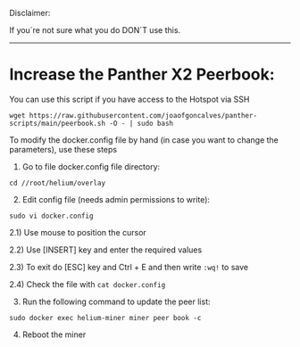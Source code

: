 Disclaimer:

If you´re not sure what you do DON´T use this.

------------------------------------------------------------------------------------------------

# Increase the Panther X2 Peerbook:

You can use this script if you have access to the Hotspot via SSH

```
wget https://raw.githubusercontent.com/joaofgoncalves/panther-scripts/main/peerbook.sh -O - | sudo bash
```

To modify the docker.config file by hand (in case you want to change the parameters), use these steps

1) Go to file docker.config file directory:

```
cd //root/helium/overlay
```

2) Edit config file (needs admin permissions to write):

```
sudo vi docker.config
```

   2.1) Use mouse to position the cursor        

   2.2) Use [INSERT] key and enter the required values      

   2.3) To exit do [ESC] key and Ctrl + E and then write ```:wq!``` to save     
   
   2.4) Check the file with ```cat docker.config```      


3) Run the following command to update the peer list: 

```
sudo docker exec helium-miner miner peer book -c
```

4) Reboot the miner
